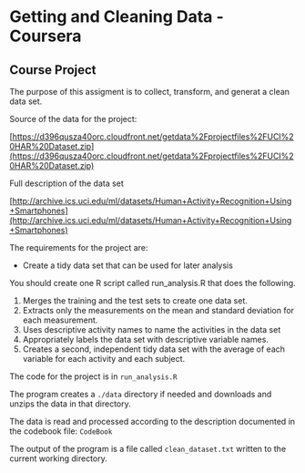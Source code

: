 # Getting and Cleaning Data - Coursera
## Course Project

The purpose of this assigment is to collect, transform, and generat a clean data set.

Source of the data for the project:

[https://d396qusza40orc.cloudfront.net/getdata%2Fprojectfiles%2FUCI%20HAR%20Dataset.zip](https://d396qusza40orc.cloudfront.net/getdata%2Fprojectfiles%2FUCI%20HAR%20Dataset.zip)

Full description of the data set

[http://archive.ics.uci.edu/ml/datasets/Human+Activity+Recognition+Using+Smartphones](http://archive.ics.uci.edu/ml/datasets/Human+Activity+Recognition+Using+Smartphones)    

The requirements for the project are:

* Create a tidy data set that can be used for later analysis

You should create one R script called run_analysis.R that does the following. 

1. Merges the training and the test sets to create one data set.
2. Extracts only the measurements on the mean and standard deviation for each measurement. 
3. Uses descriptive activity names to name the activities in the data set
4. Appropriately labels the data set with descriptive variable names. 
5. Creates a second, independent tidy data set with the average of each variable for each activity and each subject. 

The code for the project is in `run_analysis.R`

The program creates a `./data` directory if needed and downloads and unzips the data in that directory.

The data is read and processed according to the description documented in the codebook file: `CodeBook`

The output of the program is a file called `clean_dataset.txt` written to the current working directory.

